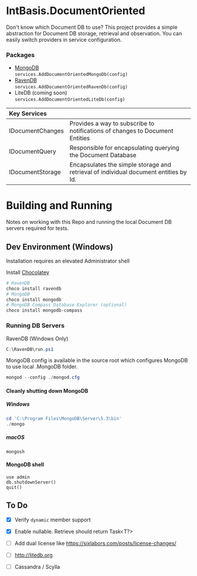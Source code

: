 # IntBasis.DocumentOriented

Don't know which Document DB to use? 
This project provides a simple abstraction for Document DB storage, retrieval and observation. 
You can easily switch providers in service configuration.


### **Packages**

- [MongoDB](https://www.nuget.org/packages/IntBasis.DocumentOriented.MongoDB)  
  `services.AddDocumentOrientedMongoDb(config)`
- [RavenDB](https://www.nuget.org/packages/IntBasis.DocumentOriented.RavenDB)  
  `services.AddDocumentOrientedRavenDb(config)`
- LiteDB (coming soon)  
  `services.AddDocumentOrientedLiteDb(config)`

| Key Services     |                                                                                      |
| :--------------- | :----------------------------------------------------------------------------------- |
| IDocumentChanges | Provides a way to subscribe to notifications of changes to Document Entities         |
| IDocumentQuery   | Responsible for encapsulating querying the Document Database                         |
| IDocumentStorage | Encapsulates the simple storage and retrieval of individual document entities by Id. |


# Building and Running

Notes on working with this Repo and running the local Document DB servers required for tests.

## Dev Environment (Windows)

Installation requires an elevated Administrator shell

Install [Chocolatey][]

```ps1
# RavenDB
choco install ravendb 
# MongoDB
choco install mongodb
# MongoDB Compass Database Explorer (optional)
choco install mongodb-compass
```


### Running DB Servers

RavenDB (Windows Only)
```ps1
C:\RavenDB\run.ps1
```

MongoDB config is available in the source root
which configures MongoDB to use local .MongoDB folder.
```ps1
mongod --config ./mongod.cfg
```

#### Cleanly shutting down MongoDB

##### Windows
```ps1
cd 'C:\Program Files\MongoDB\Server\5.3\bin'
./mongo
```

##### macOS
```
mongosh
```

#### MongoDB shell
```
use admin
db.shutdownServer()
quit()
```

## To Do

- [x] Verify `dynamic` member support
- [x] Enable nullable.  Retrieve should return Task<T?>
- [ ] Add dual license like <https://sixlabors.com/posts/license-changes/>
- [ ] <http://litedb.org>
- [ ] Cassandra / Scylla

  [Chocolatey]: https://chocolatey.org/install

